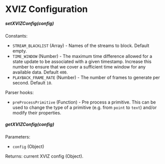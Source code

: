 # XVIZ Configuration

##### setXVIZConfig(config)

Constants:

- `STREAM_BLACKLIST` (Array) - Names of the streams to block. Default empty.
- `TIME_WINDOW` (Number) - The maximum time difference allowed for a state update to be associated
  with a given timestamp. Increase this number to ensure that we cover a sufficient time window for
  any available data. Default `400`.
- `PLAYBACK_FRAME_RATE` (Number) - The number of frames to generate per second. Default `10`.

Parser hooks:

- `preProcessPrimitive` (Function) - Pre process a primitive. This can be used to change the type of
  a primitive (e.g. from `point` to `text`) and/or modify their properties.

##### getXVIZConfig(config)

Parameters:

- `config` (Object)

Returns: current XVIZ config (Object).
